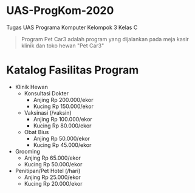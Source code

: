 # UAS-ProgKom-2020
Tugas UAS Programa Komputer Kelompok 3 Kelas C
> Program Pet Car3 adalah program yang dijalankan pada meja kasir klinik dan toko hewan "Pet Car3"
# Katalog Fasilitas Program
  - Klinik Hewan
    - Konsultasi Dokter
      - Anjing  Rp 200.000/ekor
      - Kucing  Rp 150.000/ekor
    - Vaksinasi (/vaksin)
      - Anjing  Rp 100.000/ekor
      - Kucing  Rp 80.000/ekor
    - Obat Bius
      - Anjing Rp 50.000/ekor
      - Kucing Rp 45.000/ekor
  - Grooming
    - Anjing  Rp 65.000/ekor
    - Kucing  Rp 50.000/ekor
  - Penitipan/Pet Hotel (/hari) 
    - Anjing  Rp 25.000/ekor
    - Kucing  Rp 20.000/ekor
 
